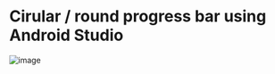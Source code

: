 # Cirular / round progress bar using Android Studio

![image](https://user-images.githubusercontent.com/13933391/85183094-357f3380-b2a8-11ea-843f-9d866f788fe8.png)

